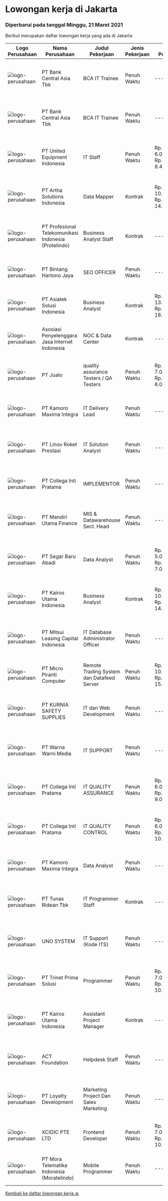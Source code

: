 
  # Lowongan kerja di Jakarta

  ### Diperbarui pada tanggal Minggu, 21 Maret 2021

  Berikut merupakan daftar lowongan kerja yang ada di Jakarta

  |Logo Perusahaan | Nama Perusahaan | Judul Pekerjaan | Jenis Pekerjaan | Gaji Pekerjaan | Lokasi | Deskripsi | Tanggal diunggah | Pranala |
  | -------------- | --------------- | --------------- | --------- | --------- | -------------- | ------- | ----------- | ----------- |
  |![logo-perusahaan](https://image-service-cdn.seek.com.au/a979b0d1bb923663dcad93d727b6f14a749c41ad/ee4dce1061f3f616224767ad58cb2fc751b8d2dc)|PT Bank Central Asia Tbk|BCA IT Trainee|Penuh Waktu|---|Jakarta Raya|Perkembangan teknologi yang kian pesat merupakan salah satu tantangan yang harus dihadapi oleh semua perusahaan di Indonesia, termasuk BCA. Menjawab...|Jumat, 19 Maret 2021|https://www.jobstreet.co.id/id/job/bca-it-trainee-3485810?token=0~8baf906f-d701-46e3-9716-100081336d1a&sectionRank=1&jobId=jobstreet-id-job-3485810|
|![logo-perusahaan](https://image-service-cdn.seek.com.au/a979b0d1bb923663dcad93d727b6f14a749c41ad/ee4dce1061f3f616224767ad58cb2fc751b8d2dc)|PT Bank Central Asia Tbk|BCA IT Trainee|Penuh Waktu|---|Jakarta Raya|Perkembangan teknologi yang kian pesat merupakan salah satu tantangan yang harus dihadapi oleh semua perusahaan di Indonesia, termasuk BCA. Menjawab...|Jumat, 19 Maret 2021|https://www.jobstreet.co.id/id/job/bca-it-trainee-3485819?token=0~8baf906f-d701-46e3-9716-100081336d1a&sectionRank=2&jobId=jobstreet-id-job-3485819|
|![logo-perusahaan](https://us.123rf.com/450wm/pavelstasevich/pavelstasevich1811/pavelstasevich181101027/112815900-stock-vector-no-image-available-icon-flat-vector.jpg?ver=6)|PT United Equipment Indonesia|IT Staff|Penuh Waktu|Rp. 6.000.000-Rp. 8.400.000|Jakarta Timur|Deskripsi pekerjaan : Maintenance dan instalasi server Maintenance dan instalasi DNS Troubleshoot Server Mengerti Konfigurasi Dan Pemecahan Masalah...|Jumat, 19 Maret 2021|https://www.jobstreet.co.id/id/job/it-staff-3486160?token=0~8baf906f-d701-46e3-9716-100081336d1a&sectionRank=3&jobId=jobstreet-id-job-3486160|
|![logo-perusahaan](https://image-service-cdn.seek.com.au/45b684b671acefa435a260b37e206b10b22c6596/ee4dce1061f3f616224767ad58cb2fc751b8d2dc)|PT Artha Solutions Indonesia|Data Mapper|Kontrak|Rp. 10.000.000-Rp. 14.000.000|Jakarta Raya|Job Description : Facilitate / conduct workshops for business users to identify project requirements. Gather, analyse, document and follow up on user...|Sabtu, 20 Maret 2021|https://www.jobstreet.co.id/id/job/data-mapper-3479170?token=0~8baf906f-d701-46e3-9716-100081336d1a&sectionRank=4&jobId=jobstreet-id-job-3479170|
|![logo-perusahaan](https://image-service-cdn.seek.com.au/8b7d226120616d80e42a1d46cc62831dc3f5e4ed/ee4dce1061f3f616224767ad58cb2fc751b8d2dc)|PT Profesional Telekomunikasi Indonesia (Protelindo)|Business Analyst Staff|Kontrak|---|Jakarta Pusat|GENERAL DESCRIPTION Assist software implementation SAP according to procure to pay process (Material Management and Finance Module) and fulfillment...|Jumat, 19 Maret 2021|https://www.jobstreet.co.id/id/job/business-analyst-staff-3486130?token=0~8baf906f-d701-46e3-9716-100081336d1a&sectionRank=5&jobId=jobstreet-id-job-3486130|
|![logo-perusahaan](https://image-service-cdn.seek.com.au/c032473cce2edcccfbf099807ed248d946966787/ee4dce1061f3f616224767ad58cb2fc751b8d2dc)|PT Bintang Hartono Jaya|SEO OFFICER|Penuh Waktu|---|Jakarta Raya|Kualifikasi: Pendidikan Minimal S1 - Segala Jurusan Memiliki pengalaman Minimal 1 Tahun sebagai SEO Specialist, pernah bekerja di perusahaan Agency...|Sabtu, 20 Maret 2021|https://www.jobstreet.co.id/id/job/seo-officer-3486546?token=0~8baf906f-d701-46e3-9716-100081336d1a&sectionRank=6&jobId=jobstreet-id-job-3486546|
|![logo-perusahaan](https://image-service-cdn.seek.com.au/daf122feea403e7d82b09742ea6db2264c905188/ee4dce1061f3f616224767ad58cb2fc751b8d2dc)|PT Asiatek Solusi Indonesia|Business Analyst|Kontrak|Rp. 13.000.000-Rp. 18.200.000|Jakarta Raya|Job Role: To bridge between business user and application developer/infrastructure team. Work with the user to improve and finalize the business...|Jumat, 19 Maret 2021|https://www.jobstreet.co.id/id/job/business-analyst-3486374?token=0~8baf906f-d701-46e3-9716-100081336d1a&sectionRank=7&jobId=jobstreet-id-job-3486374|
|![logo-perusahaan](https://image-service-cdn.seek.com.au/e7f6b939966d25c288014d6ef7b939b23b00bf26/ee4dce1061f3f616224767ad58cb2fc751b8d2dc)|Asosiasi Penyelenggara Jasa Internet Indonesia|NOC & Data Center|Kontrak|---|Jakarta Selatan|Jobdesk: Membangun, monitoring &amp; troubleshooting Network (IIX &amp; Office). Monitoring Datacenter (Elektrik, suhu &amp; Air Conditioner)....|Jumat, 19 Maret 2021|https://www.jobstreet.co.id/id/job/noc-data-center-3486217?token=0~8baf906f-d701-46e3-9716-100081336d1a&sectionRank=8&jobId=jobstreet-id-job-3486217|
|![logo-perusahaan](https://image-service-cdn.seek.com.au/fcb21c7020f63175776b3148299a0f2d6548cb4a/ee4dce1061f3f616224767ad58cb2fc751b8d2dc)|PT Jualo|quality assurance Testers / QA Testers|Penuh Waktu|Rp. 7.000.000-Rp. 8.000.000|Jakarta Raya|Job role :Develop and maintain detailed test cases and specificationsExecute manual testing, document and track all issues in a timely and structured...|Jumat, 19 Maret 2021|https://www.jobstreet.co.id/id/job/quality-assurance-testers-qa-testers-3485947?token=0~8baf906f-d701-46e3-9716-100081336d1a&sectionRank=9&jobId=jobstreet-id-job-3485947|
|![logo-perusahaan](https://image-service-cdn.seek.com.au/3d982a4534d2cde7235083cde429be525492ff87/ee4dce1061f3f616224767ad58cb2fc751b8d2dc)|PT Kamoro Maxima Integra|IT Delivery Lead|Penuh Waktu|---|Jakarta Raya|Work closely with stakeholders and external delivery partners to understand the business requirements and drive the development of high-quality...|Jumat, 19 Maret 2021|https://www.jobstreet.co.id/id/job/it-delivery-lead-3485234?token=0~8baf906f-d701-46e3-9716-100081336d1a&sectionRank=10&jobId=jobstreet-id-job-3485234|
|![logo-perusahaan](https://image-service-cdn.seek.com.au/902ea110e2d914295cb037dc9904cf7c33832e55/ee4dce1061f3f616224767ad58cb2fc751b8d2dc)|PT Linov Roket Prestasi|IT Solution Analyst|Penuh Waktu|---|Jakarta Selatan|Job Descriptions: Collecting, analyze requirements and confirm the functional requirements of the system to be developed Prepare documentation related...|Jumat, 19 Maret 2021|https://www.jobstreet.co.id/id/job/it-solution-analyst-3478686?token=0~8baf906f-d701-46e3-9716-100081336d1a&sectionRank=11&jobId=jobstreet-id-job-3478686|
|![logo-perusahaan](https://image-service-cdn.seek.com.au/51f2b95ef4d0f24d7ecf06e5d4880e5af58d0445/ee4dce1061f3f616224767ad58cb2fc751b8d2dc)|PT Collega Inti Pratama|IMPLEMENTOR|Penuh Waktu|---|Jakarta Selatan|Tanggung Jawab: Problem solving terhadap aplikasi yang diimplementasikan. Melakukan Kegiatan UAT bersama Client. Melakukan sosialisasi/training...|Jumat, 19 Maret 2021|https://www.jobstreet.co.id/id/job/implementor-3486211?token=0~8baf906f-d701-46e3-9716-100081336d1a&sectionRank=12&jobId=jobstreet-id-job-3486211|
|![logo-perusahaan](https://image-service-cdn.seek.com.au/a0e76bfe0b3463e9f2a998f84c6a7329c12f3703/ee4dce1061f3f616224767ad58cb2fc751b8d2dc)|PT Mandiri Utama Finance|MIS & Datawarehouse Sect. Head|Penuh Waktu|---|Jakarta Selatan|Job Desc: Perform development of MIS, BI (Business Intelligence) &amp; Datawarehouse reports and ad hoc data request. Provides day-to-day support for...|Jumat, 19 Maret 2021|https://www.jobstreet.co.id/id/job/mis-datawarehouse-sect-head-3485688?token=0~8baf906f-d701-46e3-9716-100081336d1a&sectionRank=13&jobId=jobstreet-id-job-3485688|
|![logo-perusahaan](https://image-service-cdn.seek.com.au/1b340870617518a07c0d8ccba4b76ea5e4c3771d/ee4dce1061f3f616224767ad58cb2fc751b8d2dc)|PT Segar Baru Abadi|Data Analyst|Penuh Waktu|Rp. 5.000.000-Rp. 7.000.000|Jakarta Barat|Deskripsi Pekerjaan :Mengelola data penjualan seperti analisis harga dan produk kompetitor, data produk terjual, dll. Membuat dalam bentuk statistik,...|Jumat, 19 Maret 2021|https://www.jobstreet.co.id/id/job/data-analyst-3486157?token=0~8baf906f-d701-46e3-9716-100081336d1a&sectionRank=14&jobId=jobstreet-id-job-3486157|
|![logo-perusahaan](https://image-service-cdn.seek.com.au/15ed86ec57796c8fa9159ce8923fb14fe885fbb4/ee4dce1061f3f616224767ad58cb2fc751b8d2dc)|PT Kairos Utama Indonesia|Business Analyst|Kontrak|Rp. 10.000.000-Rp. 14.000.000|Jakarta Raya|Qualification: Candidate must possess at least Bachelor's Degree in Engineering (Computer/Telecommunication), Computer Science/Information Technology...|Jumat, 19 Maret 2021|https://www.jobstreet.co.id/id/job/business-analyst-3486243?token=0~8baf906f-d701-46e3-9716-100081336d1a&sectionRank=15&jobId=jobstreet-id-job-3486243|
|![logo-perusahaan](https://image-service-cdn.seek.com.au/a51738cd6d0cc6dfb20775e46108482df51b48fb/ee4dce1061f3f616224767ad58cb2fc751b8d2dc)|PT Mitsui Leasing Capital Indonesia|IT Database Administrator Officer|Penuh Waktu|---|Jakarta Pusat|Requirements: Maximum 30 years old Candidate must possess at least Bachelor's Degree in Computer Science Have at least 2 years experience as IT...|Sabtu, 20 Maret 2021|https://www.jobstreet.co.id/id/job/it-database-administrator-officer-3486561?token=0~8baf906f-d701-46e3-9716-100081336d1a&sectionRank=16&jobId=jobstreet-id-job-3486561|
|![logo-perusahaan](https://image-service-cdn.seek.com.au/94c9fb98c4e7f4339720ec3fa466c90ccb3f794b/ee4dce1061f3f616224767ad58cb2fc751b8d2dc)|PT Micro Piranti Computer|Remote Trading System dan Datafeed Server|Penuh Waktu|Rp. 10.000.000-Rp. 15.000.000|Jakarta Pusat|Kualifikasi: Menguasai bahasa pemrograman C/C++ advance. Mengenal pengoperasian dalam lingkungan Windows dan Linux. Pengalaman minimal 5 tahun.|Jumat, 19 Maret 2021|https://www.jobstreet.co.id/id/job/remote-trading-system-dan-datafeed-server-3485820?token=0~8baf906f-d701-46e3-9716-100081336d1a&sectionRank=17&jobId=jobstreet-id-job-3485820|
|![logo-perusahaan](https://image-service-cdn.seek.com.au/61afd256225604d2a152917d59a620e6c6864cec/ee4dce1061f3f616224767ad58cb2fc751b8d2dc)|PT KURNIA SAFETY SUPPLIES|IT dan Web Development|Penuh Waktu|---|Jakarta Raya|Responsibilities: Managing all company’s websites Uploading and updating content in website Uploading and managing keyword SEO Bug fixing any issues...|Jumat, 19 Maret 2021|https://www.jobstreet.co.id/id/job/it-dan-web-development-3486033?token=0~8baf906f-d701-46e3-9716-100081336d1a&sectionRank=18&jobId=jobstreet-id-job-3486033|
|![logo-perusahaan](https://image-service-cdn.seek.com.au/ac9060b9355d7a08fb99ddd82e541d4afb0ef556/ee4dce1061f3f616224767ad58cb2fc751b8d2dc)|PT Warna Warni Media|IT SUPPORT|Penuh Waktu|---|Jakarta Pusat|Deskripsi: Menangani Trouble Shooting dan jaringan hardware dan software Meintenance hardware dan software Khusunya menangani masalah jaringan, WIFI...|Jumat, 19 Maret 2021|https://www.jobstreet.co.id/id/job/it-support-3485960?token=0~8baf906f-d701-46e3-9716-100081336d1a&sectionRank=19&jobId=jobstreet-id-job-3485960|
|![logo-perusahaan](https://image-service-cdn.seek.com.au/51f2b95ef4d0f24d7ecf06e5d4880e5af58d0445/ee4dce1061f3f616224767ad58cb2fc751b8d2dc)|PT Collega Inti Pratama|IT QUALITY ASSURANCE|Penuh Waktu|Rp. 6.000.000-Rp. 9.000.000|Jakarta Selatan|Tugas &amp; Tanggung Jawab Menyusun dan mengembangkan Test Script &amp; Test Case untuk pengujian sistem &amp; aplikasi sesuai skenario test....|Jumat, 19 Maret 2021|https://www.jobstreet.co.id/id/job/it-quality-assurance-3486214?token=0~8baf906f-d701-46e3-9716-100081336d1a&sectionRank=20&jobId=jobstreet-id-job-3486214|
|![logo-perusahaan](https://image-service-cdn.seek.com.au/51f2b95ef4d0f24d7ecf06e5d4880e5af58d0445/ee4dce1061f3f616224767ad58cb2fc751b8d2dc)|PT Collega Inti Pratama|IT QUALITY CONTROL|Penuh Waktu|Rp. 6.000.000-Rp. 10.000.000|Jakarta Selatan|Tugas &amp; Tanggung Jawab Menyusun dan mengembangkan Test Script &amp; Test Case untuk pengujian sistem &amp; aplikasi sesuai skenario test....|Jumat, 19 Maret 2021|https://www.jobstreet.co.id/id/job/it-quality-control-3486205?token=0~8baf906f-d701-46e3-9716-100081336d1a&sectionRank=21&jobId=jobstreet-id-job-3486205|
|![logo-perusahaan](https://image-service-cdn.seek.com.au/3d982a4534d2cde7235083cde429be525492ff87/ee4dce1061f3f616224767ad58cb2fc751b8d2dc)|PT Kamoro Maxima Integra|Data Analyst|Penuh Waktu|---|Jakarta Raya|We are looking for Data Analyst to interpret data, analyze results using statistical techniques and provide reports. This role will turn data into...|Jumat, 19 Maret 2021|https://www.jobstreet.co.id/id/job/data-analyst-3485507?token=0~8baf906f-d701-46e3-9716-100081336d1a&sectionRank=22&jobId=jobstreet-id-job-3485507|
|![logo-perusahaan](https://image-service-cdn.seek.com.au/ea159cbb3a15121a11e6442b2aade78916e9e5ac/ee4dce1061f3f616224767ad58cb2fc751b8d2dc)|PT Tunas Ridean Tbk|IT Programmer Staff|Kontrak|---|Jakarta Raya|Mengimplementasikan rancangan system analis, yaitu membuat program (baik aplikasi maupun system operasi) sesuai system yang dianalisa sebelumnya....|Jumat, 19 Maret 2021|https://www.jobstreet.co.id/id/job/it-programmer-staff-3486193?token=0~8baf906f-d701-46e3-9716-100081336d1a&sectionRank=23&jobId=jobstreet-id-job-3486193|
|![logo-perusahaan](https://image-service-cdn.seek.com.au/c406c7608bd251122aa0ef4cf7af255bb1e559e2/ee4dce1061f3f616224767ad58cb2fc751b8d2dc)|UNO SYSTEM|IT Support (Kode ITS)|Penuh Waktu|---|Jakarta Pusat|Menangani troubleshooting hardware Menangani troubleshooting software Troubleshooting komputer, Win XP, Win 2007, Jaringan LAN, Ghost PC...|Jumat, 19 Maret 2021|https://www.jobstreet.co.id/id/job/it-support-kode-its-3485510?token=0~8baf906f-d701-46e3-9716-100081336d1a&sectionRank=24&jobId=jobstreet-id-job-3485510|
|![logo-perusahaan](https://image-service-cdn.seek.com.au/e210aa8bdd21251e5ffbb95ac923d73350607937/ee4dce1061f3f616224767ad58cb2fc751b8d2dc)|PT Trinet Prima Solusi|Programmer|Penuh Waktu|Rp. 7.000.000-Rp. 10.000.000|Jakarta Pusat|Responsibility:  Producing Code using .NET languages (C# / VB.NET) for tailor-made applications based on predefined business requirements. Upgrading,...|Jumat, 19 Maret 2021|https://www.jobstreet.co.id/id/job/programmer-3473738?token=0~8baf906f-d701-46e3-9716-100081336d1a&sectionRank=25&jobId=jobstreet-id-job-3473738|
|![logo-perusahaan](https://image-service-cdn.seek.com.au/15ed86ec57796c8fa9159ce8923fb14fe885fbb4/ee4dce1061f3f616224767ad58cb2fc751b8d2dc)|PT Kairos Utama Indonesia|Assistant Project Manager|Kontrak|---|Jakarta Raya|Qualification: Candidate must possess at least Bachelor's Degree in Engineering (Computer/Telecommunication), Computer Science/Information Technology...|Jumat, 19 Maret 2021|https://www.jobstreet.co.id/id/job/assistant-project-manager-3486209?token=0~8baf906f-d701-46e3-9716-100081336d1a&sectionRank=26&jobId=jobstreet-id-job-3486209|
|![logo-perusahaan](https://image-service-cdn.seek.com.au/0892012781cb3bed9a9bffdb3cf92ceb6daad546/ee4dce1061f3f616224767ad58cb2fc751b8d2dc)|ACT Foundation|Helpdesk Staff|Penuh Waktu|---|Jakarta Raya|Tugas Pokok: Melakukan maintenance jaringan komputer baik terjadwal maupun insidental. Melakukan maintenance hardware IT baik terjadwal maupun...|Kamis, 18 Maret 2021|https://www.jobstreet.co.id/id/job/helpdesk-staff-3484632?token=0~8baf906f-d701-46e3-9716-100081336d1a&sectionRank=27&jobId=jobstreet-id-job-3484632|
|![logo-perusahaan](https://image-service-cdn.seek.com.au/5c70a8aeaac32e566cf3944b0c21b2ef00a0a6c5/ee4dce1061f3f616224767ad58cb2fc751b8d2dc)|PT Loyalty Development|Marketing Project Dan Sales Marketing|Penuh Waktu|---|Jakarta Utara|Kualifikasi :  Usia maksimal 35 tahun Pendidikan terakhir minimal SMA/D3 semua jurusan  Mempunyai pengalaman minimal 1 tahun sesuai dibidangnya....|Jumat, 19 Maret 2021|https://www.jobstreet.co.id/id/job/marketing-project-dan-sales-marketing-3477861?token=0~8baf906f-d701-46e3-9716-100081336d1a&sectionRank=28&jobId=jobstreet-id-job-3477861|
|![logo-perusahaan](https://image-service-cdn.seek.com.au/689c95045f382b36d3744b538a6978a3e56cc794/ee4dce1061f3f616224767ad58cb2fc751b8d2dc)|XCIDIC PTE LTD|Frontend Developer|Penuh Waktu|Rp. 7.000.000-Rp. 10.000.000|Jakarta Selatan|We are looking for coders who loves coding and appreciates the wonders that lines of codes can conjure. You must have the passion to solve problems,...|Sabtu, 20 Maret 2021|https://www.jobstreet.co.id/id/job/frontend-developer-3475092?token=0~8baf906f-d701-46e3-9716-100081336d1a&sectionRank=29&jobId=jobstreet-id-job-3475092|
|![logo-perusahaan](https://image-service-cdn.seek.com.au/e8372828614ea94e7c8da35b5a70500eb2dbad7f/ee4dce1061f3f616224767ad58cb2fc751b8d2dc)|PT Mora Telematika Indonesia (Moratelindo)|Mobile Programmer|Penuh Waktu|---|Jakarta Raya|Develop New Application and Maintenance the existing application. Handle software updates, patches, and bug fixes. Perform individual project...|Jumat, 19 Maret 2021|https://www.jobstreet.co.id/id/job/mobile-programmer-3486283?token=0~8baf906f-d701-46e3-9716-100081336d1a&sectionRank=30&jobId=jobstreet-id-job-3486283|


  [Kembali ke daftar lowongan kerja 🔙](../README.md#daftar-lowongan-kerja)
  